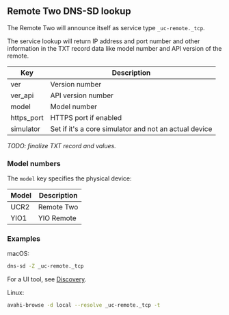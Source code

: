 ## Remote Two DNS-SD lookup

The Remote Two will announce itself as service type `_uc-remote._tcp`.

The service lookup will return IP address and port number and other information in the TXT record data like model number
and API version of the remote.

| Key        | Description                                           |
|------------|-------------------------------------------------------|
| ver        | Version number                                        |
| ver_api    | API version number                                    |
| model      | Model number                                          |
| https_port | HTTPS port if enabled                                 |
| simulator  | Set if it's a core simulator and not an actual device |

_TODO: finalize TXT record and values._

### Model numbers

The `model` key specifies the physical device:

| Model | Description |
|-------|-------------|
| UCR2  | Remote Two  |
| YIO1  | YIO Remote  |

### Examples

macOS:
```bash
dns-sd -Z _uc-remote._tcp
```

For a UI tool, see [Discovery](https://apps.apple.com/us/app/discovery-dns-sd-browser/id1381004916).

Linux:
```bash
avahi-browse -d local --resolve _uc-remote._tcp -t
```
